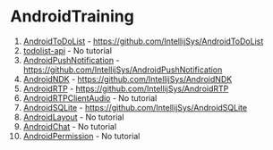 # AndroidTraining

1. [AndroidToDoList](http://intellij.my/2016/08/11/building-a-to-do-list-android-mobile-app-part-1/) - https://github.com/IntellijSys/AndroidToDoList
2. [todolist-api](https://github.com/IntellijSys/todolist-api) - No tutorial
3. [AndroidPushNotification](http://intellij.my/2017/05/15/android-gcm-push-notification-tutorial/) - https://github.com/IntellijSys/AndroidPushNotification
4. [AndroidNDK](http://intellij.my/2017/05/10/how-to-create-a-c-library-with-ndk-on-android-studio/) -  https://github.com/IntellijSys/AndroidNDK
5. [AndroidRTP](http://intellij.my/2017/05/12/android-rtp-video-audio-stream-via-vlc-player/) - https://github.com/IntellijSys/AndroidRTP
6. [AndroidRTPClientAudio]() - No tutorial
7. [AndroidSQLite](http://intellij.my/2017/05/16/android-sqlite-tutorial/) - https://github.com/IntellijSys/AndroidSQLite
8. [AndroidLayout](https://github.com/IntellijSys/AndroidLayout) - No tutorial
9. [AndroidChat](https://github.com/IntellijSys/AndroidChat) - No tutorial
10. [AndroidPermission](https://github.com/IntellijSys/AndroidPermission) - No tutorial
